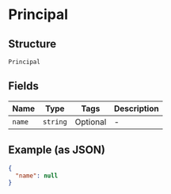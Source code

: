 
# Principal

## Structure

`Principal`

## Fields

| Name | Type | Tags | Description |
|  --- | --- | --- | --- |
| `name` | `string` | Optional | - |

## Example (as JSON)

```json
{
  "name": null
}
```

